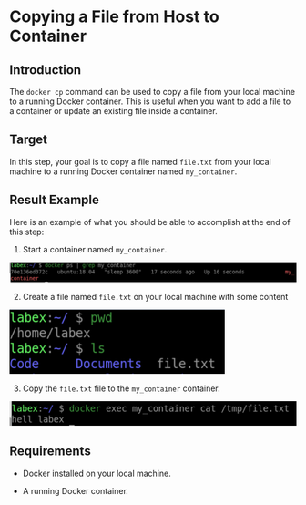 # Copying a File from Host to Container

## Introduction

The `docker cp` command can be used to copy a file from your local machine to a running Docker container. This is useful when you want to add a file to a container or update an existing file inside a container.

## Target

In this step, your goal is to copy a file named `file.txt` from your local machine to a running Docker container named `my_container`.

## Result Example

Here is an example of what you should be able to accomplish at the end of this step:

1. Start a container named `my_container`.

![challenge-file-copy-for-containers](assets/challenge-file-copy-for-containers-1-1.png)

2. Create a file named `file.txt` on your local machine with some content

![challenge-file-copy-for-containers](assets/challenge-file-copy-for-containers-1-2.png)

3. Copy the `file.txt` file to the `my_container` container.

![challenge-file-copy-for-containers](assets/challenge-file-copy-for-containers-1-3.png)

## Requirements

- Docker installed on your local machine.

- A running Docker container.
